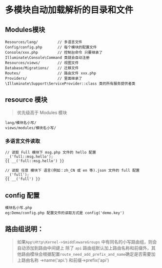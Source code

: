 # 多模块自动加载解析的目录和文件

## Modules模块

```
Resources/lang/         // 多语言文件
Config/config.php       // 每个模块的配置文件
Console/xxx.php         // 控制台命令 只要继承了 Illuminate\Console\Command 类就会自动注册
Resources/views/        // 视图文件
Database/Migrations/    // 迁移文件
Routes/                 // 路由文件 xxx.php
Providers/              // 里面继承了 \Illuminate\Support\ServiceProvider::class 类的所有服务提供者类
```

## resource 模块

> 优先级高于 Modules 模块

```
lang/模块名小写/
views/modules/模块名小写/
```

### 多语言文件读取
```
// 读取 Full 模块下 msg.php 文件的 hello 配置
__('full::msg.hello');
{{ __('full::msg.hello') }}

// 读取 任意 模块下 语言(例如：zh_CN 或 en 等).json 文件的 full 配置
__('full');
{{ __('full') }}
```

## config 配置

```
模块名小写.php
eg:Demo/config.php 配置文件的读取方式是 config('demo.key')
```

## 路由组说明：

> 如果`App\Http\Kernel->$middlewareGroups` 中有同名的小写路由组，则会自动添加到路由中间键上
> 除了 `api` 路由组默认加上路由名称和前缀外，其他路由模块会根据配置`route_need_add_prefix_and_name`确定是否需要加上路由名称
> ->name('api.') 和前缀->prefix('api')
